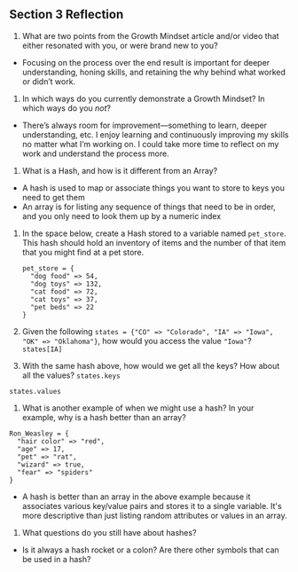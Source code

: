## Section 3 Reflection

1. What are two points from the Growth Mindset article and/or video that either resonated with you, or were brand new to you?

  * Focusing on the process over the end result is important for deeper understanding, honing skills, and retaining the why behind what worked or didn’t work.

1. In which ways do you currently demonstrate a Growth Mindset? In which ways do you _not_?

  * There’s always room for improvement—something to learn, deeper understanding, etc. I enjoy learning and continuously improving my skills no matter what I’m working on. I could take more time to reflect on my work and understand the process more.

1. What is a Hash, and how is it different from an Array?
  * A hash is used to map or associate things you want to store to keys you need to get them
  * An array is for listing any sequence of things that need to be in order, and you only need to look them up by a numeric index

1. In the space below, create a Hash stored to a variable named `pet_store`.  This hash should hold an inventory of items and the number of that item that you might find at a pet store.

    ```
    pet_store = {
      "dog food" => 54,
      "dog toys" => 132,
      "cat food" => 72,
      "cat toys" => 37,
      "pet beds" => 22
    }
    ```

1. Given the following `states = {"CO" => "Colorado", "IA" => "Iowa", "OK" => "Oklahoma"}`, how would you access the value `"Iowa"`?
  `states[IA]`

1. With the same hash above, how would we get all the keys?  How about all the values?
  `states.keys`

  `states.values`

1. What is another example of when we might use a hash?  In your example, why is a hash better than an array?
```
Ron_Weasley = {
  "hair color" => "red",
  "age" => 17,
  "pet" => "rat",
  "wizard" => true,
  "fear" => "spiders"
}
```

  * A hash is better than an array in the above example because it associates
  various key/value pairs and stores it to a single variable. It's more descriptive
  than just listing random attributes or values in an array.

1. What questions do you still have about hashes?
  * Is it always a hash rocket or a colon? Are there other symbols that can be used
  in a hash?
